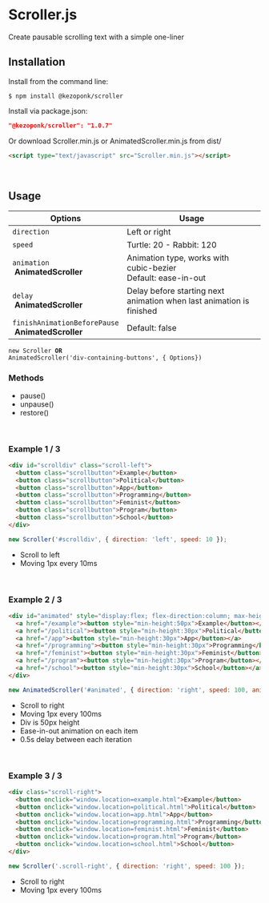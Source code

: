 # Scroller.js
Create pausable scrolling text with a simple one-liner<br>

## Installation
Install from the command line:
```shell
$ npm install @kezoponk/scroller
```
Install via package.json:
```json
"@kezoponk/scroller": "1.0.7" 
```
Or download Scroller.min.js or AnimatedScroller.min.js from dist/
```html
<script type="text/javascript" src="Scroller.min.js"></script>
```
<br>

## Usage
| Options | Usage |
| --- | --- |
| `direction` | Left or right |
| `speed` | Turtle: 20 - Rabbit: 120 |
| `animation`<br/>&nbsp;**AnimatedScroller** | Animation type, works with cubic-bezier<br>Default: ease-in-out |
| `delay`<br/>&nbsp;**AnimatedScroller** | Delay before starting next animation when last animation is finished |
| `finishAnimationBeforePause`<br/>&nbsp;**AnimatedScroller** | Default: false |

<code>new Scroller <strong>OR</strong> AnimatedScroller('div-containing-buttons', { Options})</code>
### Methods
* pause()<br>
* unpause()<br>
* restore()<br>

<br>

### Example 1 / 3

```html
<div id="scrolldiv" class="scroll-left">
  <button class="scrollbutton">Example</button>
  <button class="scrollbutton">Political</button>
  <button class="scrollbutton">App</button>
  <button class="scrollbutton">Programming</button>
  <button class="scrollbutton">Feminist</button>
  <button class="scrollbutton">Program</button>
  <button class="scrollbutton">School</button>
</div>
```
```javascript
new Scroller('#scrolldiv', { direction: 'left', speed: 10 });
```
- Scroll to left
- Moving 1px every 10ms

<br>
    
### Example 2 / 3

```html
<div id="animated" style="display:flex; flex-direction:column; max-height:100px">
  <a href="/example"><button style="min-height:50px">Example</button></a>
  <a href="/political"><button style="min-height:30px">Political</button></a>
  <a href="/app"><button style="min-height:30px">App</button></a>
  <a href="/programming"><button style="min-height:30px">Programming</button></a>
  <a href="/feminist"><button style="min-height:30px">Feminist</button></a>
  <a href="/program"><button style="min-height:30px">Program</button></a>
  <a href="/school"><button style="min-height:30px">School</button></a>
</div>
```
```javascript
new AnimatedScroller('#animated', { direction: 'right', speed: 100, animation:'linear', delay: 500 });
```
- Scroll to right
- Moving 1px every 100ms
- Div is 50px height
- Ease-in-out animation on each item
- 0.5s delay between each iteration

<br>

### Example 3 / 3

```html
<div class="scroll-right">
  <button onclick="window.location=example.html">Example</button>
  <button onclick="window.location=political.html">Political</button>
  <button onclick="window.location=app.html">App</button>
  <button onclick="window.location=programming.html">Programming</button>
  <button onclick="window.location=feminist.html">Feminist</button>
  <button onclick="window.location=program.html">Program</button>
  <button onclick="window.location=school.html">School</button>
</div>
```
```javascript
new Scroller('.scroll-right', { direction: 'right', speed: 100 });
```
- Scroll to right
- Moving 1px every 100ms
